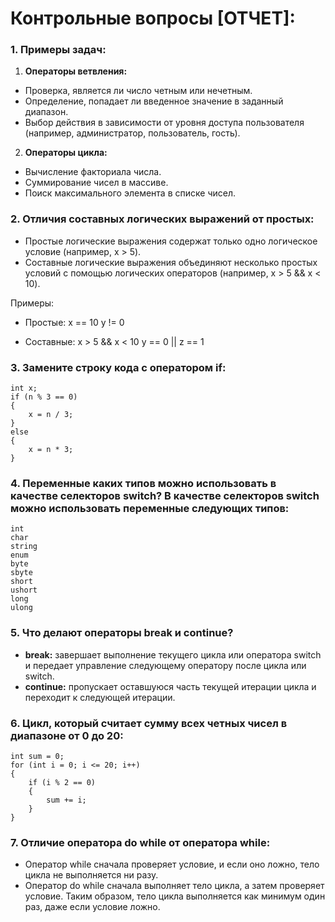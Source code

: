 # Контрольные вопросы [ОТЧЕТ]:
### 1. Примеры задач:
1.  **Операторы ветвления:**
-  Проверка, является ли число четным или нечетным.
-  Определение, попадает ли введенное значение в заданный диапазон.
-  Выбор действия в зависимости от уровня доступа пользователя (например, администратор, пользователь, гость).

2. **Операторы цикла:**
- Вычисление факториала числа.
-  Суммирование чисел в массиве.
-  Поиск максимального элемента в списке чисел.

### 2. Отличия составных логических выражений от простых:

- Простые логические выражения содержат только одно логическое условие (например, x > 5).
- Составные логические выражения объединяют несколько простых условий с помощью логических операторов (например, x > 5 && x < 10).

Примеры:
- Простые:
x == 10
y != 0

- Составные:
x > 5 && x < 10
y == 0 || z == 1

### 3. Замените строку кода с оператором if:
```
int x;
if (n % 3 == 0)
{
    x = n / 3;
}
else
{
    x = n * 3;
}
```
### 4. Переменные каких типов можно использовать в качестве селекторов switch? В качестве селекторов switch можно использовать переменные следующих типов:
```
int
char
string
enum
byte
sbyte
short
ushort
long
ulong
```

### 5. Что делают операторы break и continue?

- **break:** завершает выполнение текущего цикла или оператора switch и передает управление следующему оператору после цикла или switch.
- **continue:** пропускает оставшуюся часть текущей итерации цикла и переходит к следующей итерации.

### 6. Цикл, который считает сумму всех четных чисел в диапазоне от 0 до 20:
```
int sum = 0;
for (int i = 0; i <= 20; i++)
{
    if (i % 2 == 0)
    {
        sum += i;
    }
}
```
### 7. Отличие оператора do while от оператора while:

- Оператор while сначала проверяет условие, и если оно ложно, тело цикла не выполняется ни разу.
- Оператор do while сначала выполняет тело цикла, а затем проверяет условие. Таким образом, тело цикла выполняется как минимум один раз, даже если условие ложно.
